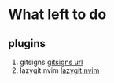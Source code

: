 # What left to do

## plugins

1. gitsigns [gitsigns url](https://github.com/lewis6991/gitsigns.nvim) 
2. lazygit.nvim [lazygit.nvim](https://github.com/kdheepak/lazygit.nvim)

